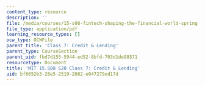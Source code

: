 ```yaml
---
content_type: resource
description: ''
file: /media/courses/15-s08-fintech-shaping-the-financial-world-spring-2020/bf6652b320e525192082e047279ed17d_MIT15-S08S20_class7.pdf
file_type: application/pdf
learning_resource_types: []
ocw_type: OCWFile
parent_title: 'Class 7: Credit & Lending'
parent_type: CourseSection
parent_uid: fbd7d155-5944-ed52-8bfd-703d1de98571
resourcetype: Document
title: 'MIT 15.S08 S20 Class 7: Credit & Lending'
uid: bf6652b3-20e5-2519-2082-e047279ed17d
---
```

